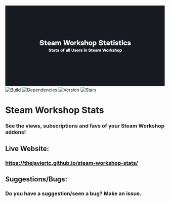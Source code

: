 ![Steam Workshop Stats](https://raw.githubusercontent.com/thejaviertc/portfolio-javiertc/main/src/img/github/steam-workshop-stats.jpg)
[![Build](https://github.com/thejaviertc/steam-workshop-stats/actions/workflows/ghpages.yml/badge.svg)](https://github.com/thejaviertc/steam-workshop-stats/actions/workflows/ghpages.yml)
![Dependencies](https://david-dm.org/thejaviertc/steam-workshop-stats.svg)
![Version](https://img.shields.io/github/v/release/thejaviertc/steam-workshop-stats)
![Stars](https://img.shields.io/github/stars/thejaviertc/steam-workshop-stats)

# **Steam Workshop Stats**
### **See the views, subscriptions and favs of your Steam Workshop addons!**

## **Live Website:**
### **https://thejaviertc.github.io/steam-workshop-stats/**

## **Suggestions/Bugs:**
### **Do you have a suggestion/seen a bug? Make an issue.**
